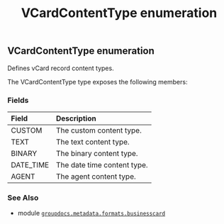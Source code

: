 ﻿---
title: VCardContentType enumeration
second_title: GroupDocs.Metadata for Python via .NET API References
description: 
type: docs
url: /python-net/groupdocs.metadata.formats.businesscard/vcardcontenttype/
is_root: false
weight: 210
---

## VCardContentType enumeration

Defines vCard record content types.



The VCardContentType type exposes the following members:

### Fields
| Field | Description |
| :- | :- |
| CUSTOM | The custom content type. |
| TEXT | The text content type. |
| BINARY | The binary content type. |
| DATE_TIME | The date time content type. |
| AGENT | The agent content type. |



### See Also
* module [`groupdocs.metadata.formats.businesscard`](..)
